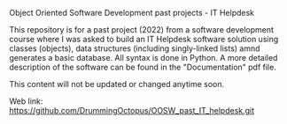 Object Oriented Software Development past projects - IT Helpdesk

This repository is for a past project (2022) from a software development course where I was asked to build an IT Helpdesk software solution using classes (objects), data structures (including singly-linked lists) amnd generates a basic database. All syntax is done in Python. A more detailed description of the software can be found in the "Documentation" pdf file.

This content will not be updated or changed anytime soon. 


Web link: https://github.com/DrummingOctopus/OOSW_past_IT_helpdesk.git

